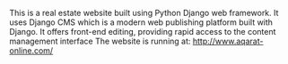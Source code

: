 This is a real estate website built using Python Django web framework. 
It uses Django CMS which is a modern web publishing platform built with Django. It offers front-end editing, providing rapid access to the content management interface
The website is running at: http://www.aqarat-online.com/